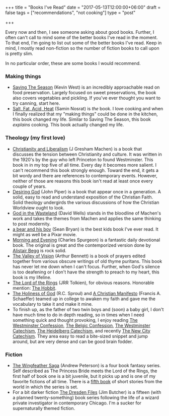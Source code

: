 +++
title = "Books I've Read"
date = "2017-05-13T12:00:00+06:00"
draft = false
tags = ["recommendations", "not cooking"]
type = "post"

+++

Every now and then, I see someone asking about good books. Further, I often can't call to mind some of the better books I've read in the moment. To that end, I'm going to list out some of the better books I've read. Keep in mind, I mostly read non-fiction so the number of fiction books to call upon is pretty slim.

In no particular order, these are some books I would recommend.

### Making things

  - [Saving The Season](http://a.co/41g6RbY) (Kevin West) is an incredibly approachable read on food preservation. Largely focused on sweet preservations, the book also covers vegetables and pickling. If you've ever thought you want to try canning, start here.
  - [Salt, Fat, Acid, Heat](https://www.saltfatacidheat.com/) (Samin Nosrat) is *the* book. I love cooking and when I finally realized that my "making things" could be done in the kitchen, this book changed my life. Similar to Saving The Season, this book *explains* cooking. This book actually changed my life.

### Theology (my first love)

  - [Christianity and Liberalism](http://www.wtsbooks.com/christianity-and-liberalism-gresham-machen-9780802864994) (J Gresham Machen) is a book that discusses the tension between Christianity and culture. It was written in the 1920's by the guy who left Princeton to found Westminster. This book in in my top five of all time. Every day it becomes more salient. I can't recommend this book strongly enough. Toward the end, it gets a bit wordy and there are references to contemporary events. However, neither of those are reasons this book isn't read at least once every couple of years.
  - [Desiring God](http://www.desiringgod.org/books/desiring-god) (John Piper) is a book that appear once in a generation. A solid, easy to read and understand exposition of the Christian Faith. Solid theology undergirds the various discussions of how the Christian Worldview ought to look.
  - [God in the Wasteland](https://www.eerdmans.com/Products/Default.aspx?bookid=4179) (David Wells) stands in the bloodline of Machen's work and takes the themes from Machen and applies the same thinking to post modernity.
  - [a bear and his boy](http://a.co/aX0WqDA) (Sean Bryan) is the best kids book I've ever read. It might as well be a Pixar movie.
  - [Morning and Evening](http://a.co/adXN1ws) (Charles Spurgeon) is a fantastic daily devotional book. The original is great and the contemporized version done by [Alistair Begg](http://a.co/dOMxnZd) is rock solid.
  - [The Valley of Vision](https://banneroftruth.org/us/store/devotionalsdaily-readings/the-valley-of-vision/) (Arthur Bennett) is a book of prayers edited together from various obscure writings of old thyme puritans. This book has never let me down when I can't focus. Further, when God's silence is too deafening or I don't have the strength to preach to my heart, this book is my lifeline.
  - [The Lord of the Rings](http://a.co/4fKkKUz) (JRR Tolkien), for obvious reasons. Honorable mention: [The Hobbit](http://a.co/f90wKh6).
  - [The Holiness of God](http://www.ligonier.org/store/the-holiness-of-god-paperback/) (R.C. Sproul) and [A Christian Manifesto](http://a.co/h0HwcRC) (Francis A. Schaeffer) teamed up in college to awaken my faith and gave me the vocabulary to take it and make it mine.
  - To finish up, as the father of two twin boys and (soon) a baby girl, I don't have much time to do in depth reading, so in times when I need something quick and thought provoking, I enjoy reading [The Westminster Confession](http://www.reformed.org/documents/wcf_with_proofs/), [The Belgic Confession](http://www.reformed.org/documents/BelgicConfession.html), [The Westminster Catechism](http://www.reformed.org/documents/wlc_w_proofs/), [The Heidelberg Catechism](http://www.reformed.org/documents/heidelberg.html), and recently [The New City Catechism](http://newcitycatechism.com/). They area easy to read a bite-sized snippet and jump around, but are very dense and can be good brain fodder.

### Fiction

  - [The Wingfeather Saga](https://store.rabbitroom.com/products/on-the-edge-of-the-dark-sea-of-darkness?variant=5257863299) (Andrew Peterson) is a four book fantasy series. Self described as The Princess Bride meets the Lord of the Rings, the first half of book one is a bit juvenile, but it picks up and is one of my favorite fictions of all time. There is a [fifth book](https://store.rabbitroom.com/products/wingfeather-tales?variant=31564073294) of short stories from the world in which the series is set.
  - For a bit darker fiction [The Dresden Files](https://smile.amazon.com/Jim-Butcher/e/B001H6U718/ref=series_rw_dp_ta) (Jim Butcher) is a fifteen (with a planned twenty-something) book series following the life of a wizard private investigator in contemporary Chicago. I'm a sucker for supernaturally themed fiction.


